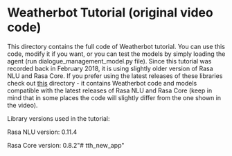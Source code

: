 # Weatherbot Tutorial (original video code)

This directory contains the full code of Weatherbot tutorial. You can use this code, modify it if you want, or you can test the models by simply loading the agent (run dialogue_management_model.py file).
Since this tutorial was recorded back in February 2018, it is using slightly older version of Rasa NLU and Rasa Core. If you prefer using the latest releases of these libraries check out
  [this](https://github.com/JustinaPetr/Weatherbot_Tutorial/tree/master/Full%20Code%20%5BLatest%20release%20of%20Rasa%20NLU%20and%20Rasa%20Core%5D) directory - it contains Weatherbot code and models compatible with the latest releases of Rasa NLU and Rasa Core (keep in mind that in some places the code will slightly differ from the one shown in the video).

Library versions used in the tutorial:

Rasa NLU version: 0.11.4

Rasa Core version: 0.8.2"# tth_new_app" 
